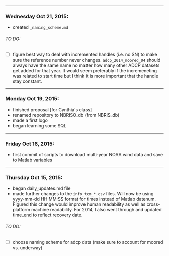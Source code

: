 _______________________________________________
### Wednesday Oct 21, 2015:
* created ``_naming_scheme.md``

###### TO DO:
- [ ] figure best way to deal with incremented handles (i.e. no SN) to make sure the reference number never changes.  ``adcp_2014_moored_04`` should always have the same name no matter how many other ADCP datasets get added for that year.  It would seem preferably if the incremeneting was related to start time but I think it is more important that the handle stay constant.

_______________________________________________
### Monday Oct 19, 2015:
* finished proposal [for Cynthia's class]
* renamed repository to NBRISO_db (from NBRIS_db)
* made a first logo
* began learning some SQL

_______________________________________________
### Friday Oct 16, 2015:
* first commit of scripts to download multi-year NOAA wind data and save to Matlab variables

_______________________________________________
### Thursday Oct 15, 2015:
* began daily_updates.md file
* made further changes to the ``info_tcm_*.csv`` files.  Will now be using yyyy-mm-dd HH:MM:SS format for times instead of Matlab datenum.  Figured this change would improve human readability as well as cross-platform machine readability.  For 2014, I also went through and updated time_end to reflect recovery date. 

###### TO DO:
- [ ] choose naming scheme for adcp data (make sure to account for moored vs. underway)
